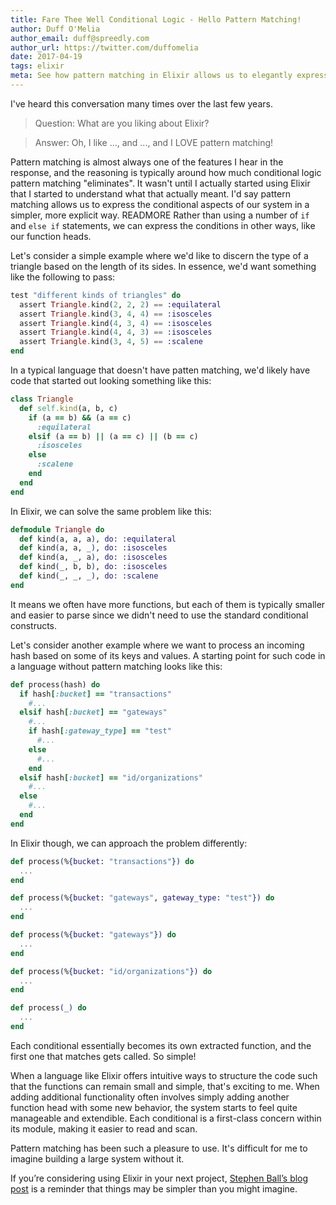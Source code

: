 ```yaml
---
title: Fare Thee Well Conditional Logic - Hello Pattern Matching!
author: Duff O'Melia
author_email: duff@spreedly.com
author_url: https://twitter.com/duffomelia
date: 2017-04-19
tags: elixir
meta: See how pattern matching in Elixir allows us to elegantly express conditional logic.
---
```


I've heard this conversation many times over the last few years.


> Question: What are you liking about Elixir?

> Answer: Oh, I like ..., and ..., and I LOVE pattern matching!

Pattern matching is almost always one of the features I hear in the response, and the reasoning is typically around how much conditional logic pattern matching "eliminates". It wasn't until I actually started using Elixir that I started to understand what that actually meant. I'd say pattern matching allows us to express the conditional aspects of our system in a simpler, more explicit way. READMORE Rather than using a number of `if` and `else if` statements, we can express the conditions in other ways, like our function heads.



Let's consider a simple example where we'd like to discern the type of a triangle based on the length of its sides. In essence, we'd want something like the following to pass:


```elixir
test "different kinds of triangles" do
  assert Triangle.kind(2, 2, 2) == :equilateral
  assert Triangle.kind(3, 4, 4) == :isosceles
  assert Triangle.kind(4, 3, 4) == :isosceles
  assert Triangle.kind(4, 4, 3) == :isosceles
  assert Triangle.kind(3, 4, 5) == :scalene
end
```

In a typical language that doesn't have patten matching, we'd likely have code that started out looking something like this:


```ruby
class Triangle
  def self.kind(a, b, c)
    if (a == b) && (a == c)
      :equilateral
    elsif (a == b) || (a == c) || (b == c)
      :isosceles
    else
      :scalene
    end
  end
end
```

In Elixir, we can solve the same problem like this:


```elixir
defmodule Triangle do
  def kind(a, a, a), do: :equilateral
  def kind(a, a, _), do: :isosceles
  def kind(a, _, a), do: :isosceles
  def kind(_, b, b), do: :isosceles
  def kind(_, _, _), do: :scalene
end
```

It means we often have more functions, but each of them is typically smaller and easier to parse since we didn't need to use the standard conditional constructs.

Let's consider another example where we want to process an incoming hash based on some of its keys and values. A starting point for such code in a language without pattern matching looks like this:


```ruby
def process(hash) do
  if hash[:bucket] == "transactions"
    #...
  elsif hash[:bucket] == "gateways"
    #...
    if hash[:gateway_type] == "test"
      #...
    else
      #...
    end
  elsif hash[:bucket] == "id/organizations"
    #...
  else
    #...
  end
end
```

In Elixir though, we can approach the problem differently:


```elixir
def process(%{bucket: "transactions"}) do
  ...
end

def process(%{bucket: "gateways", gateway_type: "test"}) do
  ...
end

def process(%{bucket: "gateways"}) do
  ...
end

def process(%{bucket: "id/organizations"}) do
  ...
end

def process(_) do
  ...
end
```

Each conditional essentially becomes its own extracted function, and the first one that matches gets called. So simple!

When a language like Elixir offers intuitive ways to structure the code such that the functions can remain small and simple, that's exciting to me. When adding additional functionality often involves simply adding another function head with some new behavior, the system starts to feel quite manageable and extendible. Each conditional is a first-class concern within its module, making it easier to read and scan.

Pattern matching has been such a pleasure to use. It's difficult for me to imagine building a large system without it.

If you’re considering using Elixir in your next project, [Stephen Ball’s blog post](/blog/youre-smart-enough-for-elixir.html) is a reminder that things may be simpler than you might imagine.
